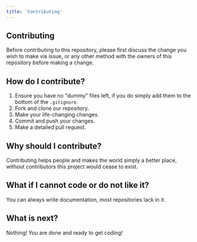 ```yaml
---
title: 'Contributing'
---
```


## Contributing

Before contributing to this repository, please first discuss the change you wish to make via issue, or any other method with the owners of this repository before making a change.

## How do I contribute?
1. Ensure you have no "dummy" files left, if you do simply add them to the bottom of the `.gitignore`.
2. Fork and clone our repository.
3. Make your life-changing changes.
4. Commit and push your changes.
5. Make a detailed pull request.

## Why should I contribute?
Contributing helps people and makes the world simply a better place, without contributors this project would cease to exist.

## What if I cannot code or do not like it?
You can always write documentation, most repositories lack in it.

## What is next?
Nothing! You are done and ready to get coding!
